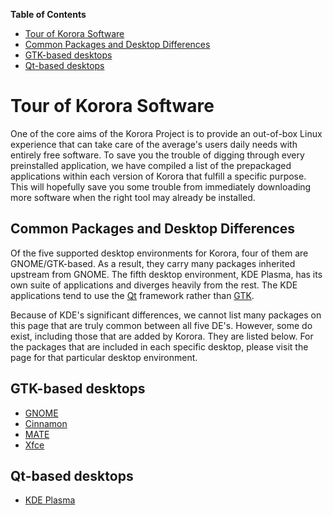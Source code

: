 **Table of Contents**  

- [Tour of Korora Software](#tour-of-korora-software)
- [Common Packages and Desktop Differences](#common-packages-and-desktop-differences)
- [GTK-based desktops](#gtk-based-desktops)
- [Qt-based desktops](#qt-based-desktops)

<a name="tour-of-korora-software"></a>
# Tour of Korora Software

One of the core aims of the Korora Project is to provide an out-of-box Linux experience that can take care of the average's users daily needs with entirely free software. To save you the trouble of digging through every preinstalled application, we have compiled a list of the prepackaged applications within each version of Korora that fulfill a specific purpose. This will hopefully save you some trouble from immediately downloading more software when the right tool may already be installed.

<a name="common-packages-and-desktop-differences"></a>
## Common Packages and Desktop Differences

Of the five supported desktop environments for Korora, four of them are GNOME/GTK-based. As a result, they carry many packages inherited upstream from GNOME. The fifth desktop environment, KDE Plasma, has its own suite of applications and diverges heavily from the rest. The KDE applications tend to use the [Qt](https://en.wikipedia.org/wiki/Qt_(software)) framework rather than [GTK](https://en.wikipedia.org/wiki/GTK%2B).

Because of KDE's significant differences, we cannot list many packages on this page that are truly common between all five DE's. However, some do exist, including those that are added by Korora. They are listed below. For the packages that are included in each specific desktop, please visit the page for that particular desktop environment.

<a name="gtk-based-desktops"></a>
## GTK-based desktops

- [GNOME](../DesktopSpecific/GNOME-Tour-of-Software.md)
- [Cinnamon](../DesktopSpecific/Cinnamon-Tour-of-Software.md)
- [MATE](../DesktopSpecific/MATE-Tour-of-Software.md)
- [Xfce](../DesktopSpecific/Xfce-Tour-of-Software.md)

<a name="gtk-based-desktops"></a>
## Qt-based desktops
- [KDE Plasma](../DesktopSpecific/KDE-Tour-of-Software.md)
